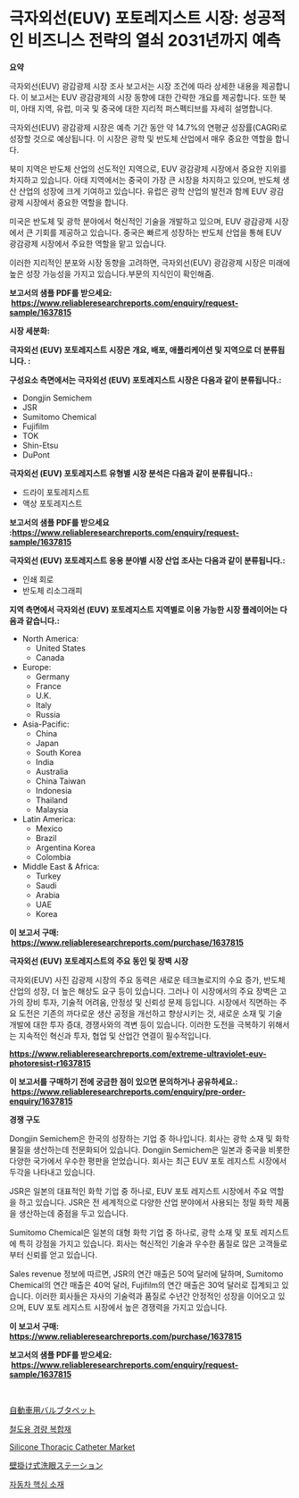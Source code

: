 <p><h1>극자외선(EUV) 포토레지스트 시장: 성공적인 비즈니스 전략의 열쇠 2031년까지 예측</h1></p><p><strong>요약</strong></p>
<p><p>극자외선(EUV) 광감광제 시장 조사 보고서는 시장 조건에 따라 상세한 내용을 제공합니다. 이 보고서는 EUV 광감광제의 시장 동향에 대한 간략한 개요를 제공합니다. 또한 북미, 아태 지역, 유럽, 미국 및 중국에 대한 지리적 퍼스펙티브를 자세히 설명합니다. </p><p>극자외선(EUV) 광감광제 시장은 예측 기간 동안 약 14.7%의 연평균 성장률(CAGR)로 성장할 것으로 예상됩니다. 이 시장은 광학 및 반도체 산업에서 매우 중요한 역할을 합니다.</p><p>북미 지역은 반도체 산업의 선도적인 지역으로, EUV 광감광제 시장에서 중요한 지위를 차지하고 있습니다. 아태 지역에서는 중국이 가장 큰 시장을 차지하고 있으며, 반도체 생산 산업의 성장에 크게 기여하고 있습니다. 유럽은 광학 산업의 발전과 함께 EUV 광감광제 시장에서 중요한 역할을 합니다.</p><p>미국은 반도체 및 광학 분야에서 혁신적인 기술을 개발하고 있으며, EUV 광감광제 시장에서 큰 기회를 제공하고 있습니다. 중국은 빠르게 성장하는 반도체 산업을 통해 EUV 광감광제 시장에서 주요한 역할을 맡고 있습니다.</p><p>이러한 지리적인 분포와 시장 동향을 고려하면, 극자외선(EUV) 광감광제 시장은 미래에 높은 성장 가능성을 가지고 있습니다.부문의 지식인이 확인해줌.</p></p>
<p><strong>보고서의 샘플 PDF를 받으세요: &nbsp;<a href="https://www.reliableresearchreports.com/enquiry/request-sample/1637815">https://www.reliableresearchreports.com/enquiry/request-sample/1637815</a></strong></p>
<p><strong>시장 세분화:</strong></p>
<p><strong> 극자외선 (EUV) 포토레지스트 시장은 개요, 배포, 애플리케이션 및 지역으로 더 분류됩니다. :</strong></p>
<p><strong>구성요소 측면에서는 극자외선 (EUV) 포토레지스트 시장은 다음과 같이 분류됩니다.:</strong></p>
<p><ul><li>Dongjin Semichem</li><li>JSR</li><li>Sumitomo Chemical</li><li>Fujifilm</li><li>TOK</li><li>Shin-Etsu</li><li>DuPont</li></ul></p>
<p><strong> 극자외선 (EUV) 포토레지스트 유형별 시장 분석은 다음과 같이 분류됩니다.:</strong></p>
<p><ul><li>드라이 포토레지스트</li><li>액상 포토레지스트</li></ul></p>
<p><strong>보고서의 샘플 PDF를 받으세요 :<a href="https://www.reliableresearchreports.com/enquiry/request-sample/1637815">https://www.reliableresearchreports.com/enquiry/request-sample/1637815</a></strong></p>
<p><strong> 극자외선 (EUV) 포토레지스트 응용 분야별 시장 산업 조사는 다음과 같이 분류됩니다.:</strong></p>
<p><ul><li>인쇄 회로</li><li>반도체 리소그래피</li></ul></p>
<p><strong>지역 측면에서 극자외선 (EUV) 포토레지스트 지역별로 이용 가능한 시장 플레이어는 다음과 같습니다.:</strong></p>
<p><ul>
    <li>
        North America:
        <ul>
            <li>United States</li>
            <li>Canada</li>
        </ul>
    </li>
    <li>
        Europe:
        <ul>
            <li>Germany</li>
            <li>France</li>
            <li>U.K.</li>
            <li>Italy</li>
            <li>Russia</li>
        </ul>
    </li>
    <li>
        Asia-Pacific:
        <ul>
            <li>China</li>
            <li>Japan</li>
            <li>South Korea</li>
            <li>India</li>
            <li>Australia</li>
            <li>China Taiwan</li>
            <li>Indonesia</li>
            <li>Thailand</li>
            <li>Malaysia</li>
        </ul>
    </li>
    <li>
        Latin America:
        <ul>
            <li>Mexico</li>
            <li>Brazil</li>
            <li>Argentina Korea</li>
            <li>Colombia</li>
        </ul>
    </li>
    <li>
        Middle East & Africa:
        <ul>
            <li>Turkey</li>
            <li>Saudi</li>
            <li>Arabia</li>
            <li>UAE</li>
            <li>Korea</li>
        </ul>
    </li>
    </ul></p>
<p><strong>이 보고서 구매: &nbsp;<a href="https://www.reliableresearchreports.com/purchase/1637815">https://www.reliableresearchreports.com/purchase/1637815</a></strong></p>
<p><strong>극자외선 (EUV) 포토레지스트의 주요 동인 및 장벽 시장</strong></p>
<p><p>극자외(EUV) 사진 감광제 시장의 주요 동력은 새로운 테크놀로지의 수요 증가, 반도체 산업의 성장, 더 높은 해상도 요구 등이 있습니다. 그러나 이 시장에서의 주요 장벽은 고가의 장비 투자, 기술적 어려움, 안정성 및 신뢰성 문제 등입니다. 시장에서 직면하는 주요 도전은 기존의 까다로운 생산 공정을 개선하고 향상시키는 것, 새로운 소재 및 기술 개발에 대한 투자 증대, 경쟁사와의 격변 등이 있습니다. 이러한 도전을 극복하기 위해서는 지속적인 혁신과 투자, 협업 및 산업간 연결이 필수적입니다.</p></p>
<p><strong><a href="https://www.reliableresearchreports.com/extreme-ultraviolet-euv-photoresist-r1637815">https://www.reliableresearchreports.com/extreme-ultraviolet-euv-photoresist-r1637815</a></strong></p>
<p><strong>이 보고서를 구매하기 전에 궁금한 점이 있으면 문의하거나 공유하세요.: &nbsp;<a href="https://www.reliableresearchreports.com/enquiry/pre-order-enquiry/1637815">https://www.reliableresearchreports.com/enquiry/pre-order-enquiry/1637815</a></strong></p>
<p><strong>경쟁 구도</strong></p>
<p><p>Dongjin Semichem은 한국의 성장하는 기업 중 하나입니다. 회사는 광학 소재 및 화학 물질을 생산하는데 전문화되어 있습니다. Dongjin Semichem은 일본과 중국을 비롯한 다양한 국가에서 우수한 평판을 얻었습니다. 회사는 최근 EUV 포토 레지스트 시장에서 두각을 나타내고 있습니다.</p><p>JSR은 일본의 대표적인 화학 기업 중 하나로, EUV 포토 레지스트 시장에서 주요 역할을 하고 있습니다. JSR은 전 세계적으로 다양한 산업 분야에서 사용되는 정밀 화학 제품을 생산하는데 중점을 두고 있습니다.</p><p>Sumitomo Chemical은 일본의 대형 화학 기업 중 하나로, 광학 소재 및 포토 레지스트에 특히 강점을 가지고 있습니다. 회사는 혁신적인 기술과 우수한 품질로 많은 고객들로부터 신뢰를 얻고 있습니다.</p><p>Sales revenue 정보에 따르면, JSR의 연간 매출은 50억 달러에 달하며, Sumitomo Chemical의 연간 매출은 40억 달러, Fujifilm의 연간 매출은 30억 달러로 집계되고 있습니다. 이러한 회사들은 자사의 기술력과 품질로 수년간 안정적인 성장을 이어오고 있으며, EUV 포토 레지스트 시장에서 높은 경쟁력을 가지고 있습니다.</p></p>
<p><strong>이 보고서 구매: &nbsp; <a href="https://www.reliableresearchreports.com/purchase/1637815">https://www.reliableresearchreports.com/purchase/1637815</a></strong></p>
<p><strong>보고서의 샘플 PDF를 받으세요: &nbsp;<a href="https://www.reliableresearchreports.com/enquiry/request-sample/1637815">https://www.reliableresearchreports.com/enquiry/request-sample/1637815</a></strong><strong></strong></p>
<p>&nbsp;</p>
<p><p><a href="https://medium.com/@jacksonwiza1924/%E8%87%AA%E5%8B%95%E8%BB%8A%E5%BC%81%E3%83%90%E3%83%AB%E3%83%96%E5%B8%82%E5%A0%B4%E3%81%AE%E6%B4%9E%E5%AF%9F-%E5%B8%82%E5%A0%B4%E3%81%AE%E5%8B%95%E5%90%91-%E6%88%90%E9%95%B7-2024%E5%B9%B4%E3%81%8B%E3%82%892031%E5%B9%B4%E3%81%BE%E3%81%A7%E3%81%AE%E4%BA%88%E6%B8%AC-28c251dd50c9">自動車用バルブタペット</a></p><p><a href="https://github.com/RickyMetzDVM/Market-Research-Report-List-1/blob/main/726013686628.md">철도용 경량 복합재</a></p><p><a href="https://github.com/sofayahoo2023/Market-Research-Report-List-4/blob/main/silicone-thoracic-catheter-market.md">Silicone Thoracic Catheter Market</a></p><p><a href="https://github.com/alyle7648/Market-Research-Report-List-1/blob/main/592314194985.md">壁掛け式洗眼ステーション</a></p><p><a href="https://github.com/TitusBoyer1/Market-Research-Report-List-1/blob/main/296901686627.md">자동차 핵심 소재</a></p></p>